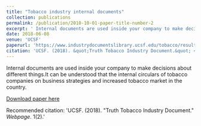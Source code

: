 ```yaml
---
title: "Tobacco industry internal documents"
collection: publications
permalink: /publication/2010-10-01-paper-title-number-2
excerpt: ' Internal documents are used inside your company to make decisions about different things. Co th??? hi???u la cac tai li???u l??u hanh n???i b??? c???a cac cong ty thu???c v??? chi???n l?????c kinh doanh va t??ng th??? ph???n thu???c la ??? cac n?????c'
date: 2018-06-08
venue: 'UCSF'
paperurl: 'https://www.industrydocumentslibrary.ucsf.edu/tobacco/results/#q=Vietnam&h=%7B%22hideDuplicates%22%3Atrue%2C%22hideFolders%22%3Atrue%7D&subsite=tobacco&cache=true&count=34064'
citation: 'UCSF. (2018). &quot;Truth Tobacco Industry Document.&quot; <i>Journal 1</i>. 1(2).'
---
```

Internal documents are used inside your company to make decisions about different things.It can be understood that the internal circulars of tobacco companies on business strategies and increased tobacco market in the country.

[Download paper here](https://www.industrydocumentslibrary.ucsf.edu/tobacco/results/#q=Vietnam&h=%7B%22hideDuplicates%22%3Atrue%2C%22hideFolders%22%3Atrue%7D&subsite=tobacco&cache=true&count=34064)

Recommended citation: 'UCSF. (2018). &quot;Truth Tobacco Industry Document.&quot; <i>Webpage</i>. 1(2).'